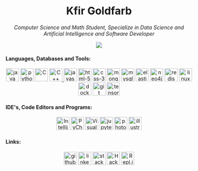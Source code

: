 <h1 align="center">Kfir Goldfarb</h1>

<p align="center"><i>
Computer Science and Math Student, Specialize in Data Science and Artificial Intelligence and Software Developer
</i></p>

<p align="center">
<img align="center" src="https://github-readme-stats.vercel.app/api?username=kggold4&show_icons=true&theme=react&layout=compact&line_height=20" />
</p>


<h4 align="left">Languages, Databases and Tools:</h4>
<p align="center">
<a href="https://www.java.com" target="Java"> <img src="https://github.com/get-icon/geticon/blob/master/icons/java.svg" alt="java" width="35" height="35"/></a>
<a href="https://www.python.org" target="Python"> <img src="https://github.com/tomchen/stack-icons/blob/master/logos/python.svg" alt="python" width="35" height="35"/></a>
<a href="https://en.wikipedia.org/wiki/C_(programming_language)" title="C"> <img src="https://github.com/tomchen/stack-icons/blob/master/logos/c.svg" alt="C" width="35" height="35"/></a>
<a href="https://www.cplusplus.com/" title="C++"> <img src="https://github.com/tomchen/stack-icons/blob/master/logos/c-plusplus.svg" alt="C++" width="35" height="35"/>  </a>
<a href="https://developer.mozilla.org/he/docs/Web/JavaScript"> <img src="https://github.com/tomchen/stack-icons/blob/master/logos/javascript.svg" alt="javascript" width="35" height="35"/></a>
<a href="https://developer.mozilla.org/he/docs/Web/HTML"> <img src="https://github.com/tomchen/stack-icons/blob/master/logos/html-5.svg" alt="html-5" width="35" height="35"/></a>
<a href="https://developer.mozilla.org/en-US/docs/Web/CSS"> <img src="https://github.com/tomchen/stack-icons/blob/master/logos/css-3.svg" alt="css-3" width="35" height="35"/></a>
<a href="https://www.mongodb.com/"> <img src="https://img.icons8.com/color/50/000000/mongodb.png" alt="mongodb" width="35" height="35"/></a>
<a href="https://www.mysql.com/"> <img src="https://github.com/tomchen/stack-icons/blob/master/logos/mysql.svg" alt="mysql" width="35" height="35"/></a>
<a href="https://www.elastic.co/"> <img src="https://cdn.iconscout.com/icon/free/png-256/elasticsearch-226094.png" alt="elasticsearch" width="35" height="35"/></a>
<a href="https://neo4j.com/"> <img src="https://iconape.com/wp-content/files/qy/83705/svg/neo4j.svg" alt="neo4j" width="35" height="35"/></a>
<a href="https://redis.io/"> <img src="https://cdn.iconscout.com/icon/free/png-256/redis-83994.png" alt="redis" width="35" height="35"/></a>
<a href="https://www.linux.org/"> <img src="https://raw.githubusercontent.com/tomchen/stack-icons/634d5c036a2a7ca0115c94ab2ce86c7e79e01e13/logos/linux-tux.svg" alt="linux" width="35" height="35"/></a>
<a href="https://www.docker.com/"> <img src="https://github.com/tomchen/stack-icons/blob/master/logos/docker-icon.svg" alt="docker" width="35" height="35"/></a>
<a href="https://git-scm.com/" target="git"> <img src="https://www.vectorlogo.zone/logos/git-scm/git-scm-icon.svg" alt="git" width="35" height="35"/></a>
<a href="https://www.tensorflow.org/" target="tensorflow"> <img src="https://upload.wikimedia.org/wikipedia/commons/2/2d/Tensorflow_logo.svg" alt="tensorflow" width="35" height="35"/></a>
</p>

<h4 align="left">IDE's, Code Editors and Programs:</h4>
<p align="center">
<a href="https://www.jetbrains.com/idea/" title="Intellij IDEA"> <img src="https://github.com/tomchen/stack-icons/blob/master/logos/intellij-idea.svg" alt="Intellij IDEA" width="35" height="35"/></a>  
<a href="https://www.jetbrains.com/pycharm/" target="PyCharm"> <img src="https://github.com/tomchen/stack-icons/blob/master/logos/pycharm.svg" alt="PyCharm" width="35" height="35"/></a>
<a href="https://code.visualstudio.com/" title="Visual Studio Code"> <img src="https://github.com/tomchen/stack-icons/blob/master/logos/visual-studio-code.svg" alt="Visual Studio Code" width="35" height="35"/></a>  
<a href="https://jupyter.org/" target="jupyter"> <img src="https://github.com/tomchen/stack-icons/blob/master/logos/jupyter.svg" alt="jupyter" width="35" height="35"/></a>
<a href="http://adobe.com/il_he/products/photoshop.html"> <img src="https://github.com/tomchen/stack-icons/blob/master/logos/adobe-photoshop.svg" alt="photoshop" width="35" height="35"/></a>
<a href="http://adobe.com/il_he/products/illustrator.html" target="illustrator"> <img src="https://github.com/tomchen/stack-icons/blob/master/logos/adobe-illustrator.svg" alt="illustrator" width="35" height="35"/></a>
</p>



<h4 align="left">Links:</h4>
<p align="center">
<a href="https://github.com/kggold4"> <img src="https://www.pngkey.com/png/full/178-1787243_github-icon-png-github-icon-white-png.png" alt="github" width="35" height="35"/></a>
<a href="https://www.linkedin.com/in/kfir-goldfarb/"> <img src="https://github.com/get-icon/geticon/blob/master/icons/linkedin-icon.svg" alt="linkedin" width="35" height="35"/></a>
<a href="https://stackoverflow.com/users/14749277/kfir-goldfarb"> <img src="https://apifriends.com/wp-content/uploads/2018/04/stackoverflow.png" alt="stackoverflow" width="35" height="35"/></a>
<a href="https://www.hackerrank.com/kggold4"> <img src="https://upload.wikimedia.org/wikipedia/commons/thumb/6/6a/Hackerrank_meaningful_logo.svg/1024px-Hackerrank_meaningful_logo.svg.png" alt="Hackerrank" width="35" height="35"/></a>
<a href="https://replit.com/@kggold4"> <img src="https://upload.wikimedia.org/wikipedia/commons/thumb/b/b2/Repl.it_logo.svg/768px-Repl.it_logo.svg.png" alt="Repl.it" width="35" height="35"/></a>
</p>
